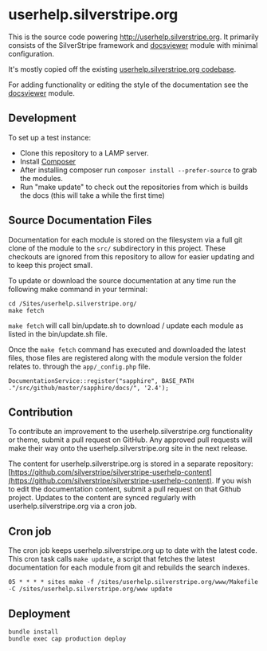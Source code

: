 # userhelp.silverstripe.org

This is the source code powering http://userhelp.silverstripe.org.  It primarily
consists of the SilverStripe framework and [docsviewer](https://github.com/silverstripe/silverstripe-docsviewer)
module with minimal configuration.

It's mostly copied off the existing [userhelp.silverstripe.org codebase](https://github.com/silverstripe/userhelp.silverstripe.org).

For adding functionality or editing the style of the documentation see the 
[docsviewer](http://github.com/silverstripe/silverstripe-docsviewer) module.

## Development

To set up a test instance:

 * Clone this repository to a LAMP server.
 * Install [Composer](http://userhelp.silverstripe.org/framework/en/installation/composer)
 * After installing composer run `composer install --prefer-source` to grab the modules.
 * Run "make update" to check out the repositories from which is builds the
 docs (this will take a while the first time)

## Source Documentation Files

Documentation for each module is stored on the filesystem via a full git clone
of the module to the `src/` subdirectory in this project. These checkouts are
ignored from this repository to allow for easier updating and to keep this
project small.

To update or download the source documentation at any time run the following
make command in your terminal:

	cd /Sites/userhelp.silverstripe.org/
	make fetch

`make fetch` will call bin/update.sh to download / update each module as listed
in the bin/update.sh file.

Once the `make fetch` command has executed and downloaded the latest files,
those files are registered along with the module version the folder relates to.
through the `app/_config.php` file.

	DocumentationService::register("sapphire", BASE_PATH ."/src/github/master/sapphire/docs/", '2.4');

## Contribution

To contribute an improvement to the userhelp.silverstripe.org functionality or
theme, submit a pull request on GitHub. Any approved pull requests will make
their way onto the userhelp.silverstripe.org site in the next release.

The content for userhelp.silverstripe.org is stored in a separate repository:
[https://github.com/silverstripe/silverstripe-userhelp-content](https://github.com/silverstripe/silverstripe-userhelp-content). If you wish to edit the documentation content, submit a pull request on that
Github project. Updates to the content are synced regularly with
userhelp.silverstripe.org via a cron job.

## Cron job

The cron job keeps userhelp.silverstripe.org up to date with the latest code. This
cron task calls `make update`, a script that fetches the latest documentation
for each module from git and rebuilds the search indexes.

	05 * * * * sites make -f /sites/userhelp.silverstripe.org/www/Makefile -C /sites/userhelp.silverstripe.org/www update

## Deployment

	bundle install
	bundle exec cap production deploy